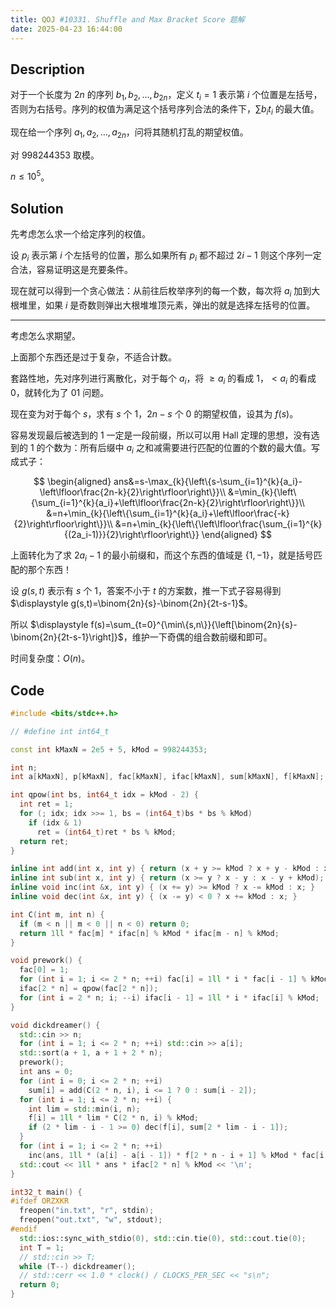 ```yaml
---
title: QOJ #10331. Shuffle and Max Bracket Score 题解
date: 2025-04-23 16:44:00
---
```


## Description

对于一个长度为 $2n$ 的序列 $b_1,b_2,\ldots,b_{2n}$，定义 $t_i=1$ 表示第 $i$ 个位置是左括号，否则为右括号。序列的权值为满足这个括号序列合法的条件下，$\sum b_it_i$ 的最大值。

现在给一个序列 $a_1,a_2,\ldots,a_{2n}$，问将其随机打乱的期望权值。

对 $998244353$ 取模。

$n\leq 10^5$。

## Solution

先考虑怎么求一个给定序列的权值。

设 $p_i$ 表示第 $i$ 个左括号的位置，那么如果所有 $p_i$ 都不超过 $2i-1$ 则这个序列一定合法，容易证明这是充要条件。

现在就可以得到一个贪心做法：从前往后枚举序列的每一个数，每次将 $a_i$ 加到大根堆里，如果 $i$ 是奇数则弹出大根堆堆顶元素，弹出的就是选择左括号的位置。

---

考虑怎么求期望。

上面那个东西还是过于复杂，不适合计数。

套路性地，先对序列进行离散化，对于每个 $a_i$，将 $\geq a_i$ 的看成 $1$，$<a_i$ 的看成 $0$，就转化为了 $01$ 问题。

现在变为对于每个 $s$，求有 $s$ 个 $1$，$2n-s$ 个 $0$ 的期望权值，设其为 $f(s)$。

容易发现最后被选到的 $1$ 一定是一段前缀，所以可以用 Hall 定理的思想，没有选到的 $1$ 的个数为：所有后缀中 $a_i$ 之和减需要进行匹配的位置的个数的最大值。写成式子：

$$
\begin{aligned}
ans&=s-\max_{k}{\left\{s-\sum_{i=1}^{k}{a_i}-\left\lfloor\frac{2n-k}{2}\right\rfloor\right\}}\\
&=\min_{k}{\left\{\sum_{i=1}^{k}{a_i}+\left\lfloor\frac{2n-k}{2}\right\rfloor\right\}}\\
&=n+\min_{k}{\left\{\sum_{i=1}^{k}{a_i}+\left\lfloor\frac{-k}{2}\right\rfloor\right\}}\\
&=n+\min_{k}{\left\{\left\lfloor\frac{\sum_{i=1}^{k}{(2a_i-1)}}{2}\right\rfloor\right\}}
\end{aligned}
$$

上面转化为了求 $2a_i-1$ 的最小前缀和，而这个东西的值域是 $\{1,-1\}$，就是括号匹配的那个东西！

设 $g(s,t)$ 表示有 $s$ 个 $1$，答案不小于 $t$ 的方案数，推一下式子容易得到 $\displaystyle g(s,t)=\binom{2n}{s}-\binom{2n}{2t-s-1}$。

所以 $\displaystyle f(s)=\sum_{t=0}^{\min\{s,n\}}{\left[\binom{2n}{s}-\binom{2n}{2t-s-1}\right]}$，维护一下奇偶的组合数前缀和即可。

时间复杂度：$O(n)$。

## Code

```cpp
#include <bits/stdc++.h>

// #define int int64_t

const int kMaxN = 2e5 + 5, kMod = 998244353;

int n;
int a[kMaxN], p[kMaxN], fac[kMaxN], ifac[kMaxN], sum[kMaxN], f[kMaxN];

int qpow(int bs, int64_t idx = kMod - 2) {
  int ret = 1;
  for (; idx; idx >>= 1, bs = (int64_t)bs * bs % kMod)
    if (idx & 1)
      ret = (int64_t)ret * bs % kMod;
  return ret;
}

inline int add(int x, int y) { return (x + y >= kMod ? x + y - kMod : x + y); }
inline int sub(int x, int y) { return (x >= y ? x - y : x - y + kMod); }
inline void inc(int &x, int y) { (x += y) >= kMod ? x -= kMod : x; }
inline void dec(int &x, int y) { (x -= y) < 0 ? x += kMod : x; }

int C(int m, int n) {
  if (m < n || m < 0 || n < 0) return 0;
  return 1ll * fac[m] * ifac[n] % kMod * ifac[m - n] % kMod;
}

void prework() {
  fac[0] = 1;
  for (int i = 1; i <= 2 * n; ++i) fac[i] = 1ll * i * fac[i - 1] % kMod;
  ifac[2 * n] = qpow(fac[2 * n]);
  for (int i = 2 * n; i; --i) ifac[i - 1] = 1ll * i * ifac[i] % kMod;
}

void dickdreamer() {
  std::cin >> n;
  for (int i = 1; i <= 2 * n; ++i) std::cin >> a[i];
  std::sort(a + 1, a + 1 + 2 * n);
  prework();
  int ans = 0;
  for (int i = 0; i <= 2 * n; ++i)
    sum[i] = add(C(2 * n, i), i <= 1 ? 0 : sum[i - 2]);
  for (int i = 1; i <= 2 * n; ++i) {
    int lim = std::min(i, n);
    f[i] = 1ll * lim * C(2 * n, i) % kMod;
    if (2 * lim - i - 1 >= 0) dec(f[i], sum[2 * lim - i - 1]);
  }
  for (int i = 1; i <= 2 * n; ++i)
    inc(ans, 1ll * (a[i] - a[i - 1]) * f[2 * n - i + 1] % kMod * fac[i - 1] % kMod * fac[2 * n - i + 1] % kMod);
  std::cout << 1ll * ans * ifac[2 * n] % kMod << '\n';
}

int32_t main() {
#ifdef ORZXKR
  freopen("in.txt", "r", stdin);
  freopen("out.txt", "w", stdout);
#endif
  std::ios::sync_with_stdio(0), std::cin.tie(0), std::cout.tie(0);
  int T = 1;
  // std::cin >> T;
  while (T--) dickdreamer();
  // std::cerr << 1.0 * clock() / CLOCKS_PER_SEC << "s\n";
  return 0;
}
```